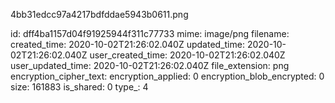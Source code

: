 4bb31edcc97a4217bdfddae5943b0611.png

id: dff4ba1157d04f91925944f311c77733
mime: image/png
filename: 
created_time: 2020-10-02T21:26:02.040Z
updated_time: 2020-10-02T21:26:02.040Z
user_created_time: 2020-10-02T21:26:02.040Z
user_updated_time: 2020-10-02T21:26:02.040Z
file_extension: png
encryption_cipher_text: 
encryption_applied: 0
encryption_blob_encrypted: 0
size: 161883
is_shared: 0
type_: 4